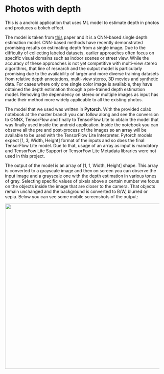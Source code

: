 # Photos with depth

This is a android application that uses ML model to estimate depth in photos and produces a bokeh effect.

The model is taken from [this](https://syncedreview.com/2020/04/13/ai-transforms-rgb-d-images-into-an-impressive-3d-format/) paper and it is a CNN-based single depth estimation model. CNN-based methods have recently demonstrated promising results on estimating depth from a single image. Due to the difficulty of collecting labeled datasets, earlier approaches often focus on specific visual domains such as indoor scenes or street view. While the accuracy of these approaches is not yet competitive with multi-view stereo algorithms, that line of research and the output model is particularly promising due to the availability of larger and more diverse training datasets from relative depth annotations, multi-view stereo, 3D movies and synthetic data. For cases where only one single color image is available, they have obtained the depth estimation through a pre-trained depth estimation model. Removing the dependency on stereo or multiple images as input has made their method more widely applicable to all the existing photos.

The model that we used was written in __Pytorch__. With the provided colab notebook at the master branch you can follow along and see the conversion to ONNX, TensorFlow and finally to TensorFlow Lite to obtain the model that was finally used inside the android application. Inside the notebook you can observe all the pre and post-process of the images so an array will be available to be used with the TensorFlow Lite Interpreter. Pytorch models expect [1, 3, Width, Height] format of the inputs and so does the final TensorFlow Lite model. Due to that, usage of an array as input is mandatory and TensorFow Lite Support or TensorFow Lite Metadata libraries were not used in this project.

The output of the model is an array of [1, 1, Width, Height] shape. This array is converted to a grayscale image and then on screen you can observe the input image and a grayscale one with the depth estimation in various tones of gray. Selecting specific values of pixels above a certain number we focus on the objects inside the image that are closer to the camera. That objects remain unchanged and the background is converted to B/W, blurred or sepia. Below you can see some mobile screenshots of the output:

<img src="benchmark.png" width="2560" height="540"> 
